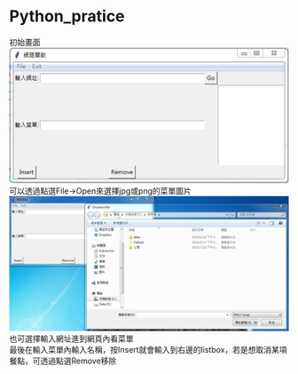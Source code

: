 # Python_pratice

初始畫面
![image](https://github.com/ShinBei/Python_pratice/blob/master/image.JPG)<br>
可以透過點選File->Open來選擇jpg或png的菜單圖片<br>
![image](https://github.com/ShinBei/Python_pratice/blob/master/image2.JPG)<br>
也可選擇輸入網址進到網頁內看菜單<br>
最後在輸入菜單內輸入名稱，按Insert就會輸入到右邊的listbox，若是想取消某項餐點，可透過點選Remove移除
